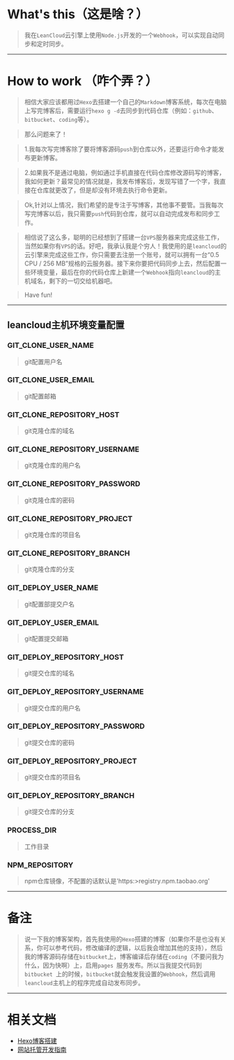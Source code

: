 # What's this（这是啥？）

> 我在`LeanCloud`云引擎上使用`Node.js`开发的一个`Webhook`，可以实现自动同步和定时同步。

------

# How to work （咋个弄？）

> 相信大家应该都用过`Hexo`去搭建一个自己的`Markdown`博客系统，每次在电脑上写完博客后，需要运行`hexo g -d`去同步到代码仓库（例如：`github`、`bitbucket`、`coding`等）。

> 那么问题来了！

> 1.我每次写完博客除了要将博客源码`push`到仓库以外，还要运行命令才能发布更新博客。

> 2.如果我不是通过电脑，例如通过手机直接在代码仓库修改源码写的博客，我如何更新？最常见的情况就是，我发布博客后，发现写错了一个字，我直接在仓库就更改了，但是却没有环境去执行命令更新。

> Ok,针对以上情况，我们希望的是专注于写博客，其他事不要管。当我每次写完博客以后，我只需要`push`代码到仓库，就可以自动完成发布和同步工作。

> 相信说了这么多，聪明的已经想到了搭建一台`VPS`服务器来完成这些工作，当然如果你有`VPS`的话。好吧，我承认我是个穷人！我使用的是`leancloud`的云引擎来完成这些工作，你只需要去注册一个账号，就可以拥有一台“0.5 CPU / 256 
MB”规格的云服务器。接下来你要把代码同步上去，然后配置一些环境变量，最后在你的代码仓库上新建一个`Webhook`指向`leancloud`的主机域名，剩下的一切交给机器吧。

> Have fun!

------

## leancloud主机环境变量配置

### GIT_CLONE_USER_NAME 

> git配置用户名

### GIT_CLONE_USER_EMAIL 

> git配置邮箱

### GIT_CLONE_REPOSITORY_HOST 

> git克隆仓库的域名

### GIT_CLONE_REPOSITORY_USERNAME 

> git克隆仓库的用户名

### GIT_CLONE_REPOSITORY_PASSWORD 

> git克隆仓库的密码

### GIT_CLONE_REPOSITORY_PROJECT 

> git克隆仓库的项目名

### GIT_CLONE_REPOSITORY_BRANCH 

> git克隆仓库的分支

### GIT_DEPLOY_USER_NAME 

> git配置部提交户名

### GIT_DEPLOY_USER_EMAIL 

> git配置提交邮箱

### GIT_DEPLOY_REPOSITORY_HOST 

> git提交仓库的域名

### GIT_DEPLOY_REPOSITORY_USERNAME 

> git提交仓库的用户名

### GIT_DEPLOY_REPOSITORY_PASSWORD 

> git提交仓库的密码

### GIT_DEPLOY_REPOSITORY_PROJECT 

> git提交仓库的项目名

### GIT_DEPLOY_REPOSITORY_BRANCH 

> git提交仓库的分支

### PROCESS_DIR 

> 工作目录

### NPM_REPOSITORY 

> npm仓库镜像，不配置的话默认是'https:>registry.npm.taobao.org'

------

# 备注

> 说一下我的博客架构，首先我使用的`Hexo`搭建的博客（如果你不是也没有关系，你可以参考代码，修改编译的逻辑，以后我会增加其他的支持），然后我的博客源码存储在`bitbucket`上，博客编译后存储在`coding`（不要问我为什么，因为快啊）上，启用`pages
`服务发布。所以当我提交代码到`bitbucket
`上的时候，`bitbucket`就会触发我设置的`Webhook`，然后调用`leancloud`主机上的程序完成自动发布同步。

------

# 相关文档

* [Hexo博客搭建](https://hexo.io/docs/)
* [网站托管开发指南](https://leancloud.cn/docs/leanengine_webhosting_guide-node.html)
